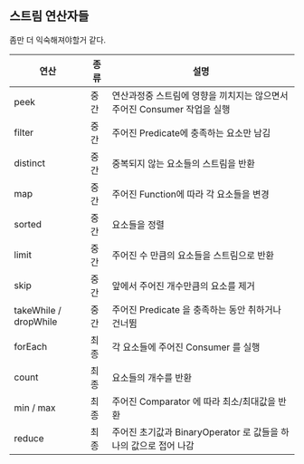 ## 스트림 연산자들  
  
좀만 더 익숙해져야할거 같다.


| 연산 | 종류 | 설명 |
| --- | --- | --- |
| peek | 중간 | 연산과정중 스트림에 영향을 끼치지는 않으면서 주어진 Consumer 작업을 실행 |
| filter | 중간 | 주어진 Predicate에 충족하는 요소만 남김 |
| distinct | 중간 | 중복되지 않는 요소들의 스트림을 반환 |
| map | 중간 | 주어진 Function에 따라 각 요소들을 변경 |
| sorted | 중간 | 요소들을 정렬 |
| limit | 중간 | 주어진 수 만큼의 요소들을 스트림으로 반환 |
| skip | 중간 | 앞에서 주어진 개수만큼의 요소를 제거 |
| takeWhile / dropWhile | 중간 | 주어진 Predicate 을 충족하는 동안 취하거나 건너뜀 |
| forEach | 최종 | 각 요소들에 주어진 Consumer 를 실행 |
| count | 최종 | 요소들의 개수를 반환 |
| min / max | 최종 | 주어진 Comparator 에 따라 최소/최대값을 반환 |
| reduce | 최종 | 주어진 초기값과 BinaryOperator 로 값들을 하나의 값으로 접어 나감 |